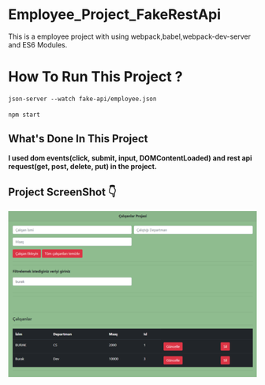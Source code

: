 # Employee_Project_FakeRestApi
This is a employee project with using webpack,babel,webpack-dev-server and ES6 Modules.

# How To Run This Project ?

```
json-server --watch fake-api/employee.json

npm start
```

## What's Done In This Project
**I used dom events(click, submit, input, DOMContentLoaded) and rest api request(get, post, delete, put) in the project.**


## Project ScreenShot :point_down:



![EmployeeProjectSS](https://github.com/BurakGomec/Employee_Project_FakeRestApi/blob/master/employeeSS.png?raw=true)

